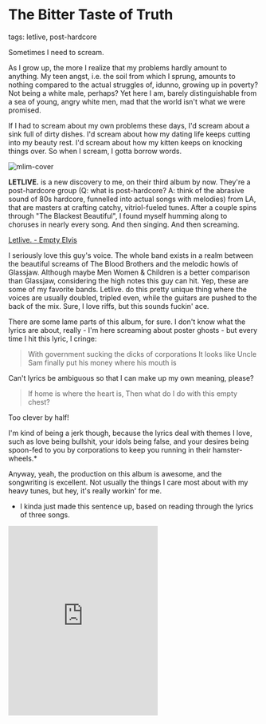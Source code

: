 # The Bitter Taste of Truth
tags: letlive, post-hardcore

Sometimes I need to scream.

As I grow up, the more I realize that my problems hardly amount to anything. My teen angst, i.e. the soil from which I sprung, amounts to nothing compared to the actual struggles of, idunno, growing up in poverty? Not being a white male, perhaps? Yet here I am, barely distinguishable from a sea of young, angry white men, mad that the world isn't what we were promised.

If I had to scream about my own problems these days, I'd scream about a sink full of dirty dishes. I'd scream about how my dating life keeps cutting into my beauty rest. I'd scream about how my kitten keeps on knocking things over. So when I scream, I gotta borrow words.

![mlim-cover](/content/images/letlive-blackest-beautiful.jpg "Letlive. - The Blackest Beautiful")

**LETLIVE.** is a new discovery to me, on their third album by now. They're a post-hardcore group (Q: what is post-hardcore? A: think of the abrasive sound of 80s hardcore, funnelled into actual songs with melodies) from LA, that are masters at crafting catchy, vitriol-fueled tunes. After a couple spins through "The Blackest Beautiful", I found myself humming along to choruses in nearly every song. And then singing. And then screaming.

[Letlive. - Empty Elvis](/static/mp3/02-Empty-Elvis.mp3)

I seriously love this guy's voice. The whole band exists in a realm between the beautiful screams of The Blood Brothers and the melodic howls of Glassjaw. Although maybe Men Women & Children is a better comparison than Glassjaw, considering the high notes this guy can hit. Yep, these are some of my favorite bands. Letlive. do this pretty unique thing where the voices are usually doubled, tripled even, while the guitars are pushed to the back of the mix. Sure, I love riffs, but this sounds fuckin' ace.

There are some lame parts of this album, for sure. I don't know what the lyrics are about, really - I'm here screaming about poster ghosts - but every time I hit this lyric, I cringe:

> With government sucking the dicks of corporations
> It looks like Uncle Sam finally put his money where his mouth is

Can't lyrics be ambiguous so that I can make up my own meaning, please?

> If home is where the heart is,
> Then what do I do with this empty chest?

Too clever by half!

I'm kind of being a jerk though, because the lyrics deal with themes I love, such as love being bullshit, your idols being false, and your desires being spoon-fed to you by corporations to keep you running in their hamster-wheels.*

Anyway, yeah, the production on this album is awesome, and the songwriting is excellent. Not usually the things I care most about with my heavy tunes, but hey, it's really workin' for me.

* I kinda just made this sentence up, based on reading through the lyrics of three songs.

<iframe src="https://embed.spotify.com/?uri=spotify:album:6uR0tAqjKBEvnL9hwvHpd3" width="300" height="380" frameborder="0" allowtransparency="true"></iframe>
